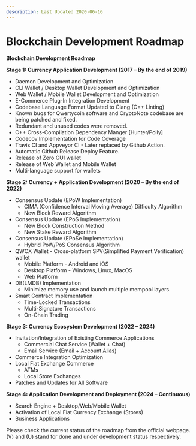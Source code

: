 ```yaml
---
description: Last Updated 2020-06-16
---
```


# Blockchain Development Roadmap

**Blockchain Development Roadmap**

**Stage 1: Currency Application Development \(2017 – By the end of 2019\)**

* Daemon Development and Optimization
* CLI Wallet / Desktop Wallet Development and Optimization
* Web Wallet / Mobile Wallet Development and Optimization
* E-Commerce Plug-In Integration Development
* Codebase Language Format Updated to Clang \(C++ Linting\)
* Known bugs for Qwertycoin software and CryptoNote codebase are being patched and fixed.
* Redundant and unused codes were removed.
* C++ Cross-Compilation Dependency Manger \[Hunter/Polly\]
* Codecov Implementation for Code Coverage
* Travis CI and Appveyor CI - Later replaced by Github Action.
* Automatic Github Release Deploy Feature.
* Release of Zero GUI wallet
* Release of Web Wallet and Mobile Wallet
* Multi-language support for wallets

**Stage 2: Currency + Application Development \(2020 – By the end of 2022\)**

* Consensus Update \(EPoW Implementation\)
  * CIMA \(Confidence Interval Moving Average\) Difficulty Algorithm
  * New Block Reward Algorithm
* Consensus Update \(EPoS Implementation\)
  * New Block Construction Method
  * New Stake Reward Algorithm 
* Consensus Update \(EPoSe Implementation\)
  * Hybrid PoW/PoS Consensus Algorithm
* QWCX Wallet - Cross-platform SPV\(Simplified Payment Verification\) wallet
  * Mobile Platform - Android and iOS
  * Desktop Platform - Windows, Linux, MacOS
  * Web Platform
* DB\(LMDB\) Implementation
  * Minimize memory use and launch multiple mempool layers.
* Smart Contract Implementation
  * Time-Locked Transactions
  * Multi-Signature Transactions
  * On-Chain Trading

**Stage 3: Currency Ecosystem Development \(2022 – 2024\)**

* Invitation/Integration of Existing Commerce Applications
  * Commercial Chat Service \(Wallet + Chat\)
  * Email Service \(Email + Account Alias\)
* Commerce Integration Optimization
* Local Fiat Exchange Commerce
  * ATMs
  * Local Store Exchanges
* Patches and Updates for All Software

**Stage 4: Application Development and Deployment \(2024 – Continuous\)**

* Search Engine + Desktop/Web/Mobile Wallet
* Activation of Local Fiat Currency Exchange \(Stores\)
* Business Applications

Please check the current status of the roadmap from the official webpage. \(V\) and \(U\) stand for done and under development status respectively.

